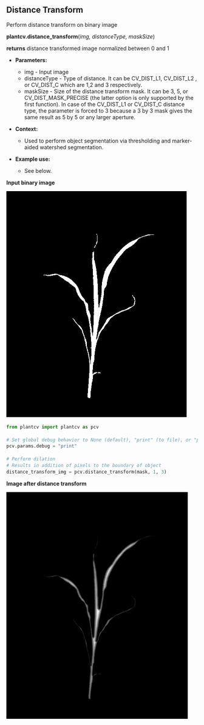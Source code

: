 ## Distance Transform

Perform distance transform on binary image

**plantcv.distance_transform**(*img, distanceType, maskSize*)

**returns** distance transformed image normalized between 0 and 1

- **Parameters:**
    - img - Input image
    - distanceType - Type of distance. It can be CV_DIST_L1, CV_DIST_L2 , or CV_DIST_C which are 1,2 and 3 respectively.
    - maskSize - Size of the distance transform mask. It can be 3, 5, or CV_DIST_MASK_PRECISE (the latter option is only supported by the first function). In case of the CV_DIST_L1 or CV_DIST_C distance type, the parameter is forced to 3 because a 3 by 3 mask gives the same result as 5 by 5 or any larger aperture.
    
- **Context:**
    - Used to perform object segmentation via thresholding and marker-aided watershed segmentation.
- **Example use:**
    - See below.
    
**Input binary image**

![Screenshot](img/documentation_images/distance_transform/mask_img.jpg)

```python
from plantcv import plantcv as pcv

# Set global debug behavior to None (default), "print" (to file), or "plot" (Jupyter Notebooks or X11)
pcv.params.debug = "print"

# Perform dilation
# Results in addition of pixels to the boundary of object
distance_transform_img = pcv.distance_transform(mask, 1, 3)
```

**Image after distance transform**

![Screenshot](img/documentation_images/distance_transform/distance_transform_img.jpg)
